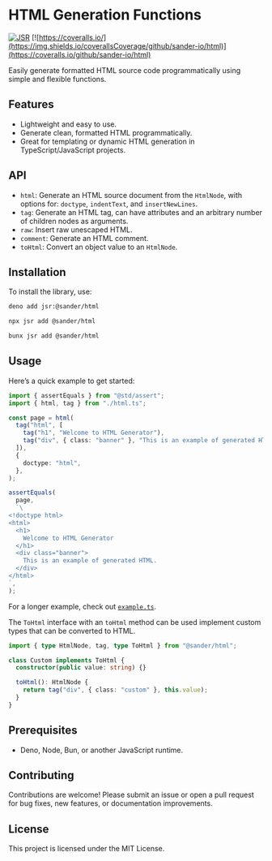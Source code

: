 # HTML Generation Functions

[![JSR](https://jsr.io/badges/@sander/html)](https://jsr.io/@sander/html)
[![https://coveralls.io/](https://img.shields.io/coverallsCoverage/github/sander-io/html)](https://coveralls.io/github/sander-io/html)

Easily generate formatted HTML source code programmatically using simple and
flexible functions.

## Features

- Lightweight and easy to use.
- Generate clean, formatted HTML programmatically.
- Great for templating or dynamic HTML generation in TypeScript/JavaScript
  projects.

## API

- `html`: Generate an HTML source document from the `HtmlNode`, with options
  for: `doctype`, `indentText`, and `insertNewLines`.
- `tag`: Generate an HTML tag, can have attributes and an arbitrary number of
  children nodes as arguments.
- `raw`: Insert raw unescaped HTML.
- `comment`: Generate an HTML comment.
- `toHtml`: Convert an object value to an `HtmlNode`.

## Installation

To install the library, use:

```bash
deno add jsr:@sander/html

npx jsr add @sander/html

bunx jsr add @sander/html
```

## Usage

Here’s a quick example to get started:

```typescript
import { assertEquals } from "@std/assert";
import { html, tag } from "./html.ts";

const page = html(
  tag("html", [
    tag("h1", "Welcome to HTML Generator"),
    tag("div", { class: "banner" }, "This is an example of generated HTML."),
  ]),
  {
    doctype: "html",
  },
);

assertEquals(
  page,
  `\
<!doctype html>
<html>
  <h1>
    Welcome to HTML Generator
  </h1>
  <div class="banner">
    This is an example of generated HTML.
  </div>
</html>
`,
);
```

For a longer example, check out [`example.ts`](./example.ts).

The `ToHtml` interface with an `toHtml` method can be used implement custom
types that can be converted to HTML.

```ts
import { type HtmlNode, tag, type ToHtml } from "@sander/html";

class Custom implements ToHtml {
  constructor(public value: string) {}

  toHtml(): HtmlNode {
    return tag("div", { class: "custom" }, this.value);
  }
}
```

## Prerequisites

- Deno, Node, Bun, or another JavaScript runtime.

## Contributing

Contributions are welcome! Please submit an issue or open a pull request for bug
fixes, new features, or documentation improvements.

## License

This project is licensed under the MIT License.
